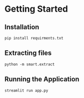 # Getting Started 

## Installation 

```
pip install requirments.txt
```

## Extracting files

```
python -m smart.extract
```

## Running the Application

```
streamlit run app.py
```
